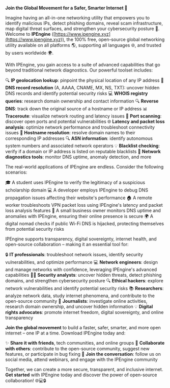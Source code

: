 **Join the Global Movement for a Safer, Smarter Internet 🚀**

Imagine having an all-in-one networking utility that empowers you to identify malicious IPs, detect phishing domains, reveal scam infrastructure, map digital threat surfaces, and strengthen your cybersecurity posture 🔐. Welcome to **IPEngine** ([https://www.ipengine.xyz](https://www.ipengine.xyz)), the 100% free, open-source global networking utility available on all platforms 🌎, supporting all languages 🌐, and trusted by users worldwide 🌍.

With IPEngine, you gain access to a suite of advanced capabilities that go beyond traditional network diagnostics. Our powerful toolset includes:

🔍 **IP geolocation lookup**: pinpoint the physical location of any IP address
📡 **DNS record resolution** (A, AAAA, CNAME, MX, NS, TXT): uncover hidden DNS records and identify potential security risks
💻 **WHOIS registry queries**: research domain ownership and contact information
🔍 **Reverse DNS**: track down the original source of a hostname or IP address
📊 **Traceroute**: visualize network routing and latency issues
🚀 **Port scanning**: discover open ports and potential vulnerabilities
🌐 **Latency and packet loss analysis**: optimize network performance and troubleshoot connectivity issues
📍 **Hostname resolution**: resolve domain names to their corresponding IP addresses
🔍 **ASN information**: identify autonomous system numbers and associated network operators
💡 **Blacklist checking**: verify if a domain or IP address is listed on reputable blacklists
👀 **Network diagnostics tools**: monitor DNS uptime, anomaly detection, and more

The real-world applications of IPEngine are endless. Consider the following scenarios:

🎓 A student uses IPEngine to verify the legitimacy of a suspicious scholarship domain
💻 A developer employs IPEngine to debug DNS propagation issues affecting their website's performance
🏠 A remote worker troubleshoots VPN packet loss using IPEngine's latency and packet loss analysis features
🚀 A small business owner monitors DNS uptime and anomalies with IPEngine, ensuring their online presence is secure
🌍 A digital nomad checks if public Wi-Fi DNS is hijacked, protecting themselves from potential security risks

IPEngine supports transparency, digital sovereignty, internet health, and open-source collaboration – making it an essential tool for:

🔒 **IT professionals**: troubleshoot network issues, identify security vulnerabilities, and optimize performance
💻 **Network engineers**: design and manage networks with confidence, leveraging IPEngine's advanced capabilities
👮‍♂️ **Security analysts**: uncover hidden threats, detect phishing domains, and strengthen cybersecurity posture
🔍 **Ethical hackers**: explore network vulnerabilities and identify potential security risks
📚 **Researchers**: analyze network data, study internet phenomena, and contribute to the open-source community
📰 **Journalists**: investigate online activities, research domain ownership, and uncover hidden information
💡 **Digital rights advocates**: promote internet freedom, digital sovereignty, and online transparency

**Join the global movement** to build a faster, safer, smarter, and more open internet – one IP at a time. Download IPEngine today and:

✨ **Share it with friends**, tech communities, and online groups
🤝 **Collaborate with others**: contribute to the open-source community, suggest new features, or participate in bug fixing
📢 **Join the conversation**: follow us on social media, attend webinars, and engage with the IPEngine community

Together, we can create a more secure, transparent, and inclusive internet. **Get started** with IPEngine today and discover the power of open-source collaboration! 🌐💻🔒